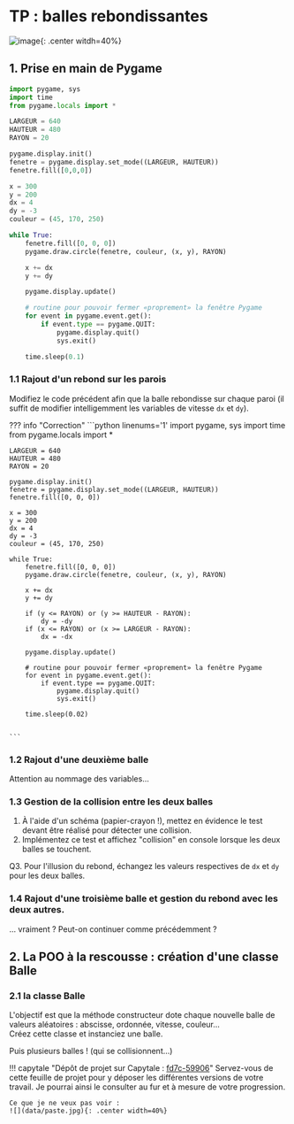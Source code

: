 # TP : balles rebondissantes

![image](data/balles1.png){: .center witdh=40%}

## 1. Prise en main de Pygame

```python linenums='1'
import pygame, sys
import time
from pygame.locals import *

LARGEUR = 640
HAUTEUR = 480
RAYON = 20

pygame.display.init()
fenetre = pygame.display.set_mode((LARGEUR, HAUTEUR))
fenetre.fill([0,0,0])

x = 300
y = 200
dx = 4
dy = -3
couleur = (45, 170, 250)

while True:
    fenetre.fill([0, 0, 0])
    pygame.draw.circle(fenetre, couleur, (x, y), RAYON)

    x += dx
    y += dy

    pygame.display.update()

    # routine pour pouvoir fermer «proprement» la fenêtre Pygame
    for event in pygame.event.get():
        if event.type == pygame.QUIT:
            pygame.display.quit()
            sys.exit()

    time.sleep(0.1)


```

### 1.1  Rajout d'un rebond sur les parois
Modifiez le code précédent afin que la balle rebondisse sur chaque paroi (il suffit de modifier intelligemment les variables de vitesse ```dx``` et ```dy```).


??? info "Correction"
    ```python linenums='1'
    import pygame, sys
    import time
    from pygame.locals import *

    LARGEUR = 640
    HAUTEUR = 480
    RAYON = 20

    pygame.display.init()
    fenetre = pygame.display.set_mode((LARGEUR, HAUTEUR))
    fenetre.fill([0, 0, 0])

    x = 300
    y = 200
    dx = 4
    dy = -3
    couleur = (45, 170, 250)

    while True:
        fenetre.fill([0, 0, 0])
        pygame.draw.circle(fenetre, couleur, (x, y), RAYON)

        x += dx
        y += dy

        if (y <= RAYON) or (y >= HAUTEUR - RAYON):
            dy = -dy
        if (x <= RAYON) or (x >= LARGEUR - RAYON):
            dx = -dx

        pygame.display.update()

        # routine pour pouvoir fermer «proprement» la fenêtre Pygame
        for event in pygame.event.get():
            if event.type == pygame.QUIT:
                pygame.display.quit()
                sys.exit()

        time.sleep(0.02)


    ```



### 1.2 Rajout d'une deuxième balle
Attention au nommage des variables...

<!-- ??? info "Correction"
    ```python linenums='1'
    import pygame, sys
    import time
    from pygame.locals import *

    LARGEUR = 640
    HAUTEUR = 480
    RAYON = 20

    pygame.display.init()
    fenetre = pygame.display.set_mode((LARGEUR, HAUTEUR))
    fenetre.fill([0, 0, 0])


    dxA = 7
    dyA = 4
    dxB = -5
    dyB = 3


    xA = LARGEUR // 3
    yA = HAUTEUR // 2
    xB = LARGEUR // 2
    yB = HAUTEUR // 2


    couleurA = (45, 170, 250)
    couleurB = (155, 17, 250)

    while True:
        fenetre.fill([0, 0, 0])
        pygame.draw.circle(fenetre, couleurA, (xA, yA), RAYON)
        pygame.draw.circle(fenetre, couleurB, (xB, yB), RAYON)

        xA += dxA
        yA += dyA

        xB += dxB
        yB += dyB

        # rebond en haut ou en bas
        if (yA < RAYON) or (yA > HAUTEUR - RAYON):
            dyA = -dyA

        # rebond à gauche ou à droite
        if (xA < RAYON) or (xA > LARGEUR - RAYON):
            dxA = -dxA

        # rebond en haut ou en bas
        if (yB < RAYON) or (yB > HAUTEUR - RAYON):
            dyB = -dyB

        # rebond à gauche ou à droite
        if (xB < RAYON) or (xB > LARGEUR - RAYON):
            dxB = -dxB

        pygame.display.update()

        # routine pour pouvoir fermer «proprement» la fenêtre Pygame
        for event in pygame.event.get():
            if event.type == pygame.QUIT:
                pygame.display.quit()
                sys.exit()

        time.sleep(0.03)


    ``` -->

### 1.3 Gestion de la collision entre les deux balles
1. À l'aide d'un schéma (papier-crayon !), mettez en évidence le test devant être réalisé pour détecter une collision.
2. Implémentez ce test et affichez "collision" en console lorsque les deux balles se touchent.
<!-- 
    ??? info "Correction"
        ```python linenums='1'
        import pygame, sys
        import time
        from pygame.locals import *

        LARGEUR = 640
        HAUTEUR = 480
        RAYON = 20

        pygame.display.init()
        fenetre = pygame.display.set_mode((LARGEUR, HAUTEUR))
        fenetre.fill([0, 0, 0])


        dxA = 7
        dyA = 4
        dxB = -5
        dyB = 3


        xA = LARGEUR // 3
        yA = HAUTEUR // 2
        xB = LARGEUR // 2
        yB = HAUTEUR // 2


        couleurA = (45, 170, 250)
        couleurB = (155, 17, 250)


        def distanceAB(xA, yA, xB, yB):
            return ((xA-xB)**2 + (yA-yB)**2)**0.5


        while True:
            fenetre.fill([0, 0, 0])
            pygame.draw.circle(fenetre, couleurA, (xA, yA), RAYON)
            pygame.draw.circle(fenetre, couleurB, (xB, yB), RAYON)

            xA += dxA
            yA += dyA

            xB += dxB
            yB += dyB

            # rebond en haut ou en bas
            if (yA < RAYON) or (yA > HAUTEUR - RAYON):
                dyA = -dyA

            # rebond à gauche ou à droite
            if (xA < RAYON) or (xA > LARGEUR - RAYON):
                dxA = -dxA

            # rebond en haut ou en bas
            if (yB < RAYON) or (yB > HAUTEUR - RAYON):
                dyB = -dyB

            # rebond à gauche ou à droite
            if (xB < RAYON) or (xB > LARGEUR - RAYON):
                dxB = -dxB

            if distanceAB(xA, yA, xB, yB) < 2 * RAYON:
                print("collision")

            pygame.display.update()

            # routine pour pouvoir fermer «proprement» la fenêtre Pygame
            for event in pygame.event.get():
                if event.type == pygame.QUIT:
                    pygame.display.quit()
                    sys.exit()

            time.sleep(0.03)



        ```
 -->

Q3. Pour l'illusion du rebond, échangez les valeurs respectives de ```dx``` et ```dy``` pour les deux balles.
<!-- 
    ??? info "Correction"
        ```python linenums='1'
        import pygame, sys
        import time
        from pygame.locals import *

        LARGEUR = 640
        HAUTEUR = 480
        RAYON = 20

        pygame.display.init()
        fenetre = pygame.display.set_mode((LARGEUR, HAUTEUR))
        fenetre.fill([0, 0, 0])


        dxA = 7
        dyA = 4
        dxB = -5
        dyB = 3


        xA = LARGEUR // 3
        yA = HAUTEUR // 2
        xB = LARGEUR // 2
        yB = HAUTEUR // 2


        couleurA = (45, 170, 250)
        couleurB = (155, 17, 250)


        def distanceAB(xA, yA, xB, yB):
            return ((xA-xB)**2 + (yA-yB)**2)**0.5


        while True:
            fenetre.fill([0, 0, 0])
            pygame.draw.circle(fenetre, couleurA, (xA, yA), RAYON)
            pygame.draw.circle(fenetre, couleurB, (xB, yB), RAYON)

            xA += dxA
            yA += dyA

            xB += dxB
            yB += dyB

            # rebond en haut ou en bas
            if (yA < RAYON) or (yA > HAUTEUR - RAYON):
                dyA = -dyA

            # rebond à gauche ou à droite
            if (xA < RAYON) or (xA > LARGEUR - RAYON):
                dxA = -dxA

            # rebond en haut ou en bas
            if (yB < RAYON) or (yB > HAUTEUR - RAYON):
                dyB = -dyB

            # rebond à gauche ou à droite
            if (xB < RAYON) or (xB > LARGEUR - RAYON):
                dxB = -dxB

            if distanceAB(xA, yA, xB, yB) < 2 * RAYON:
                dxA, dxB = dxB, dxA
                dyA, dyB = dyB, dyA

            pygame.display.update()

            # routine pour pouvoir fermer «proprement» la fenêtre Pygame
            for event in pygame.event.get():
                if event.type == pygame.QUIT:
                    pygame.display.quit()
                    sys.exit()

            time.sleep(0.03)



        ```


 -->



### 1.4 Rajout d'une troisième balle et gestion du rebond avec les deux autres.
... vraiment ? Peut-on continuer comme précédemment ?

## 2. La POO à la rescousse : création d'une classe Balle

### 2.1 la classe Balle
L'objectif est que la méthode constructeur dote chaque nouvelle balle de valeurs aléatoires : abscisse, ordonnée, vitesse, couleur...  
Créez cette classe et instanciez une balle.

<!-- ??? info "Correction"
    ```python linenums='1'
    import pygame, sys
    import time
    from pygame.locals import *
    from random import randint

    # randint(0,10) -> nb aléatoire entre 0 et 10

    LARGEUR = 640
    HAUTEUR = 480
    RAYON = 20

    pygame.display.init()
    fenetre = pygame.display.set_mode((LARGEUR, HAUTEUR))
    fenetre.fill([0, 0, 0])


    class Balle:
        def __init__(self):
            self.x = randint(0, LARGEUR)
            self.y = randint(0, HAUTEUR)
            self.dx = randint(2, 5)
            self.dy = randint(2, 5)
            self.couleur = (randint(0, 255), randint(0, 255), randint(0, 255))
            self.taille = RAYON

        def dessine(self):
            pygame.draw.circle(fenetre, self.couleur, (self.x, self.y), self.taille)

        def bouge(self):
            self.x += self.dx
            self.y += self.dy


    ma_balle = Balle()

    while True:
        fenetre.fill([0, 0, 0])

        ma_balle.dessine()
        ma_balle.bouge()

        pygame.display.update()
        for event in pygame.event.get():
            if event.type == pygame.QUIT:
                pygame.display.quit()
                sys.exit()

        time.sleep(0.05)

    ``` -->



Puis plusieurs balles ! (qui se collisionnent...)

<!-- ??? info "Correction"
    ```python linenums='1'
    import pygame, sys
    import time
    from pygame.locals import *
    from random import randint

    # randint(0,10) -> nb aléatoire entre 0 et 10

    LARGEUR = 640
    HAUTEUR = 480
    RAYON = 20
    NB_BALLES = 10

    pygame.display.init()
    fenetre = pygame.display.set_mode((LARGEUR, HAUTEUR))
    fenetre.fill([0, 0, 0])


    class Balle:
        def __init__(self):
            self.x = randint(0, LARGEUR)
            self.y = randint(0, HAUTEUR)
            self.dx = randint(2, 5)
            self.dy = randint(2, 5)
            self.couleur = (randint(0, 255), randint(0, 255), randint(0, 255))
            self.taille = RAYON

        def dessine(self):
            pygame.draw.circle(fenetre, self.couleur, (self.x, self.y), self.taille)

        def bouge(self):
            self.x += self.dx
            self.y += self.dy

            # 1. rebond sur les parois
            if self.y < self.taille or self.y > HAUTEUR - self.taille:
                self.dy = -self.dy
            if self.x < self.taille or self.x > LARGEUR - self.taille:
                self.dx = -self.dx

            # 4. gérer la collision de toutes les balles
            # je teste la collision de self avec chacune des autres balles
            for balle in mon_sac_a_balles:
                # collision entre self et balle
                if (
                    (self.x - balle.x) ** 2 + (self.y - balle.y) ** 2
                ) ** 0.5 < self.taille + balle.taille:
                    self.dx, balle.dx = balle.dx, self.dx
                    self.dy, balle.dy = balle.dy, self.dy


    mon_sac_a_balles = []
    for k in range(NB_BALLES):
        new_ball = Balle()
        mon_sac_a_balles.append(new_ball)

    while True:
        fenetre.fill([0, 0, 0])

        for balle in mon_sac_a_balles:
            balle.dessine()
            balle.bouge()

        pygame.display.update()
        for event in pygame.event.get():
            if event.type == pygame.QUIT:
                pygame.display.quit()
                sys.exit()

        time.sleep(0.05)


    ```

 -->
!!! capytale "Dépôt de projet sur Capytale : [fd7c-59906](https://capytale2.ac-paris.fr/web/c-auth/list?returnto=/web/code/fd7c-59906)"
    Servez-vous de cette feuille de projet pour y déposer les différentes versions de votre travail.
    Je pourrai ainsi le consulter au fur et à mesure de votre progression.

    Ce que je ne veux pas voir :
    ![](data/paste.jpg){: .center width=40%} 


